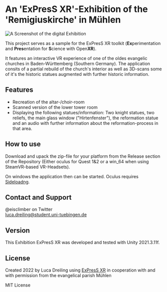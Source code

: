 # An 'ExPresS XR'-Exhibition of the 'Remigiuskirche' in Mühlen

![A Screenshot of the digital Exhibition](https://github.com/eisclimber/express-xr-exhibition-kirche-muehlen/blob/main/Assets/Sprites/Ausstellung%20Kirche.PNG "A look inside the 'Remigius Kirche' of Mühlen am Neckar")

This project serves as a sample for the ExPresS XR toolkit (**Ex**perimentation and **Pres**entation for **S**cience with Open**XR**).

It features an interactive VR experience of one of the oldes evangelic churches in Baden-Württemberg (Southern Germany).
The application consits of a partial rebuild of the church's interior as well as 3D-scans some of it's the historic statues augmented with further historic information.


## Features
- Recreation of the altar-/choir-room
- Scanned version of the lower tower room
- Displaying the following statues/information: Two knight statues, two reliefs, the main glass window ("Hirtenfenster"), the reformation statue and an audio with further information about the reformation-process in that area.

## How to use

Download and upack the zip-file for your platform from the Release section of the Repository (Either oculus for Quest 1&2 or a win_64 when using SteamVR-based VR-Headsets).

On windows the application then can be started. Oculus requires [Sideloadng](https://mixed.de/oculus-quest-sideloading-und-sidequest-guide/).

## Contact and Support

@eisclimber on Twitter  
luca.dreiling@student.uni-tuebingen.de

## Version

This Exhibition  ExPresS XR was developed and tested with Unity 2021.3.11f.

## License

Created 2022 by Luca Dreiling using [ExPresS XR](https://github.com/eisclimber/ExPresS-XR) in cooperation with and with permission from the evangelical parish Mühlen

MIT License
